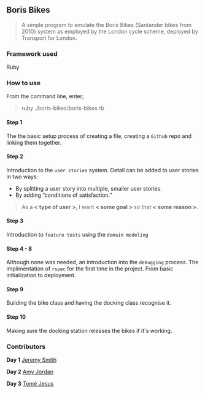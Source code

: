## Boris Bikes
> A simple program to emulate the Boris Bikes (Santander bikes from 2010) system
> as employed by the London cycle scheme, deployed by Transport for London.

### Framework used

Ruby

### How to use

From the command line, enter;

> ruby ./boris-bikes/boris-bikes.rb

#### Step 1

The the basic setup process of creating a file, creating a `Github` repo and
linking them together.

#### Step 2

Introduction to the `user stories` system.
Detail can be added to user stories in two ways:

- By splitting a user story into multiple, smaller user stories.
- By adding “conditions of satisfaction.”

> As a **< type of user >**, I want **< some goal >** so that **< some reason >**.

#### Step 3

Introduction to `feature tests` using the `domain modeling`

#### Step 4 - 8

Although none was needed, an introduction into the `debugging` process.
The implimentation of `rspec` for the first time in the project.
From basic initialization to deployment.

#### Step 9

Building the bike class and having the docking class recognise it.

#### Step 10

Making sure the docking station releases the bikes if it's working.



### Contributors

**Day 1** [Jeremy Smith](https://github.com/JRRS1982)

**Day 2** [Amy Jordan](https://github.com/amyj0rdan)

**Day 3** [Tomé Jesus](https://github.com/saypop)
